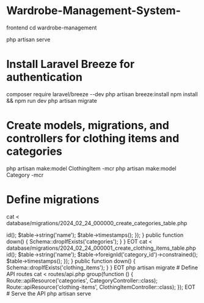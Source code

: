 # Wardrobe-Management-System-
frontend 
cd wardrobe-management

php artisan serve

# Install Laravel Breeze for authentication
composer require laravel/breeze --dev
php artisan breeze:install
npm install && npm run dev
php artisan migrate

# Create models, migrations, and controllers for clothing items and categories
php artisan make:model ClothingItem -mcr
php artisan make:model Category -mcr

# Define migrations
cat <<EOT > database/migrations/2024_02_24_000000_create_categories_table.php
<?php
use Illuminate\Database\Migrations\Migration;
use Illuminate\Database\Schema\Blueprint;
use Illuminate\Support\Facades\Schema;
class CreateCategoriesTable extends Migration {
    public function up() {
        Schema::create('categories', function (Blueprint $table) {
            $table->id();
            $table->string('name');
            $table->timestamps();
        });
    }
    public function down() {
        Schema::dropIfExists('categories');
    }
}
EOT

cat <<EOT > database/migrations/2024_02_24_000001_create_clothing_items_table.php
<?php
use Illuminate\Database\Migrations\Migration;
use Illuminate\Database\Schema\Blueprint;
use Illuminate\Support\Facades\Schema;
class CreateClothingItemsTable extends Migration {
    public function up() {
        Schema::create('clothing_items', function (Blueprint $table) {
            $table->id();
            $table->string('name');
            $table->foreignId('category_id')->constrained();
            $table->timestamps();
        });
    }
    public function down() {
        Schema::dropIfExists('clothing_items');
    }
}
EOT

php artisan migrate

# Define API routes
cat <<EOT > routes/api.php
<?php
use Illuminate\Http\Request;
use Illuminate\Support\Facades\Route;
use App\Http\Controllers\ClothingItemController;
use App\Http\Controllers\CategoryController;
Route::middleware('auth:sanctum')->group(function () {
    Route::apiResource('categories', CategoryController::class);
    Route::apiResource('clothing-items', ClothingItemController::class);
});
EOT

# Serve the API
php artisan serve
